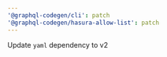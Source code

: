 ```yaml
---
'@graphql-codegen/cli': patch
'@graphql-codegen/hasura-allow-list': patch
---
```


Update `yaml` dependency to v2
